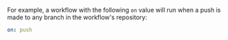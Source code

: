 For example, a workflow with the following `on` value will run when a push is made to any branch in the workflow's repository:

```yaml
on: push
```
